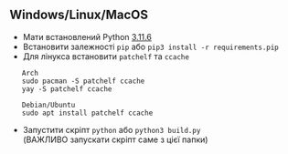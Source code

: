 ## Windows/Linux/MacOS
 - Мати встановлений Python [3.11.6](https://www.python.org/downloads/release/python-3116/#:~:text=Python%20community.-,Files,-Version)
 - Встановити залежності `pip` або `pip3 install -r requirements.pip`
 - Для лінукса встановити `patchelf` та `ccache`
```
   Arch
   sudo pacman -S patchelf ccache
   yay -S patchelf ccache

   Debian/Ubuntu
   sudo apt install patchelf ccache
```
 - Запустити скріпт `python` або `python3 build.py`  
 (ВАЖЛИВО запускати скріпт саме з цієї папки)